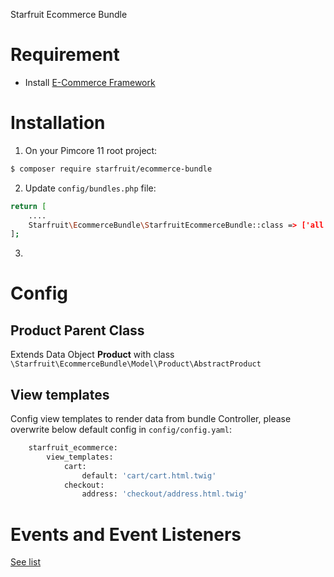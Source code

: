 Starfruit Ecommerce Bundle
<!-- [TOC] -->

# Requirement

- Install [E-Commerce Framework](https://pimcore.com/docs/platform/Ecommerce_Framework/ "E-Commerce Framework") 

# Installation

1. On your Pimcore 11 root project:
```bash
$ composer require starfruit/ecommerce-bundle
```

2. Update `config/bundles.php` file:
```bash
return [
    ....
    Starfruit\EcommerceBundle\StarfruitEcommerceBundle::class => ['all' => true],
];
```

3. 

# Config
## Product Parent Class

Extends Data Object **Product** with class `\Starfruit\EcommerceBundle\Model\Product\AbstractProduct`

## View templates

Config view templates to render data from bundle Controller, please overwrite below default config in `config/config.yaml`:

```bash
    starfruit_ecommerce:
        view_templates:
            cart:
                default: 'cart/cart.html.twig'
            checkout:
                address: 'checkout/address.html.twig'
```

# Events and Event Listeners

[See list](Event "Events and Event Listeners")
